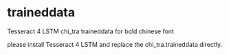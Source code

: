# traineddata
Tesseract 4 LSTM chi_tra traineddata for bold chinese font

please install Tesseract 4 LSTM and replace the chi_tra.traineddata directly.
